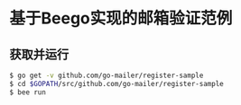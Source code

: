 # 基于Beego实现的邮箱验证范例

## 获取并运行

``` bash
$ go get -v github.com/go-mailer/register-sample
$ cd $GOPATH/src/github.com/go-mailer/register-sample
$ bee run
```